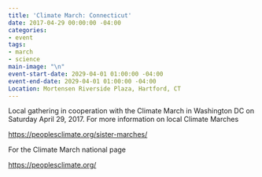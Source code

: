 ```yaml
---
title: 'Climate March: Connecticut'
date: 2017-04-29 00:00:00 -04:00
categories:
- event
tags:
- march
- science
main-image: "\n"
event-start-date: 2029-04-01 01:00:00 -04:00
event-end-date: 2029-04-01 01:00:00 -04:00
Location: Mortensen Riverside Plaza, Hartford, CT
---
```


Local gathering in cooperation with the Climate March in Washington DC on Saturday April 29, 2017. For more information on local Climate Marches 

https://peoplesclimate.org/sister-marches/

For the Climate March national page

https://peoplesclimate.org/
